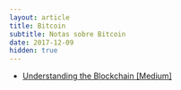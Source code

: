 ```yaml
---
layout: article
title: Bitcoin
subtitle: Notas sobre Bitcoin
date: 2017-12-09
hidden: true
---
```



- [Understanding the Blockchain [Medium]](https://medium.com/@cheryi/understanding-the-blockchain-d55c24c5a19b)
